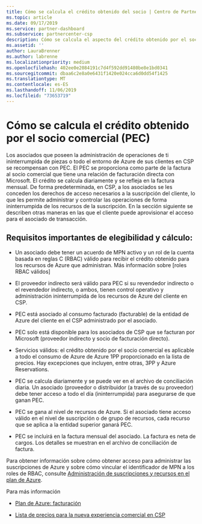```yaml
---
title: Cómo se calcula el crédito obtenido del socio | Centro de Partners
ms.topic: article
ms.date: 09/17/2019
ms.service: partner-dashboard
ms.subservice: partnercenter-csp
description: Cómo se calcula el aspecto del crédito obtenido por el socio comercial del plan de Azure
ms.assetid: ''
author: LauraBrenner
ms.author: labrenne
ms.localizationpriority: medium
ms.openlocfilehash: 402ee0e2084191c7d4f592dd91480be8e1bd0341
ms.sourcegitcommit: dbaa6c2e8a0e6431f1420e024cca6d0dd54f1425
ms.translationtype: MT
ms.contentlocale: es-ES
ms.lasthandoff: 11/06/2019
ms.locfileid: "73653719"
---
```

# <a name="how-the-partner-earned-credit-pec-is-calculated"></a>Cómo se calcula el crédito obtenido por el socio comercial (PEC)


Los asociados que poseen la administración de operaciones de ti ininterrumpida de piezas o todo el entorno de Azure de sus clientes en CSP se recompensan con PEC. El PEC se proporciona como parte de la factura al socio comercial que tiene una relación de facturación directa con Microsoft. El crédito se calcula diariamente y se refleja en la factura mensual. De forma predeterminada, en CSP, a los asociados se les conceden los derechos de acceso necesarios a la suscripción del cliente, lo que les permite administrar y controlar las operaciones de forma ininterrumpida de los recursos de la suscripción. En la sección siguiente se describen otras maneras en las que el cliente puede aprovisionar el acceso para el asociado de transacción.   


## <a name="important-eligibility-and-calculation-requirements"></a>Requisitos importantes de elegibilidad y cálculo:

- Un asociado debe tener un acuerdo de MPN activo y un rol de la cuenta basada en reglas C (RBAC) válido para recibir el crédito obtenido para los recursos de Azure que administran. Más información sobre [roles RBAC válidos]

- El proveedor indirecto será válido para PEC si su revendedor indirecto o el revendedor indirecto, o ambos, tienen control operativo y administración ininterrumpida de los recursos de Azure del cliente en CSP.

- PEC está asociado al consumo facturado (facturable) de la entidad de Azure del cliente en el CSP administrado por el asociado. 

- PEC solo está disponible para los asociados de CSP que se facturan por Microsoft (proveedor indirecto y socio de facturación directo).

- Servicios válidos: el crédito obtenido por el socio comercial es aplicable a todo el consumo de Azure de Azure 1PP proporcionado en la lista de precios. Hay excepciones que incluyen, entre otras, 3PP y Azure Reservations.

- PEC se calcula diariamente y se puede ver en el archivo de conciliación diaria. Un asociado (proveedor o distribuidor (a través de su proveedor) debe tener acceso a todo el día (ininterrumpida) para asegurarse de que ganan PEC.

- PEC se gana al nivel de recursos de Azure. Si el asociado tiene acceso válido en el nivel de suscripción o de grupo de recursos, cada recurso que se aplica a la entidad superior ganará PEC. 

- PEC se incluirá en la factura mensual del asociado. La factura es neta de cargos. Los detalles se muestran en el archivo de conciliación de factura.

Para obtener información sobre cómo obtener acceso para administrar las suscripciones de Azure y sobre cómo vincular el identificador de MPN a los roles de RBAC, consulte [Administración de suscripciones y recursos en el plan de Azure](azure-plan-manage.md).

Para más información

- [Plan de Azure: facturación](azure-plan-billing.md)

- [Lista de precios para la nueva experiencia comercial en CSP](azure-plan-price-list.md)